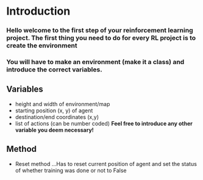 # Introduction
### Hello welcome to the first step of your reinforcement learning project. The first thing you need to do for every RL project is to create the environment
### You will have to make an environment (make it a class) and introduce the correct variables.

## Variables
- height and width of environment/map
- starting position (x, y) of agent
- destination/end coordinates (x,y)
- list of actions (can be number coded)
**Feel free to introduce any other variable you deem necessary!**

## Method
- Reset method
...Has to reset current position of agent and set the status of whether training was done or not to False
